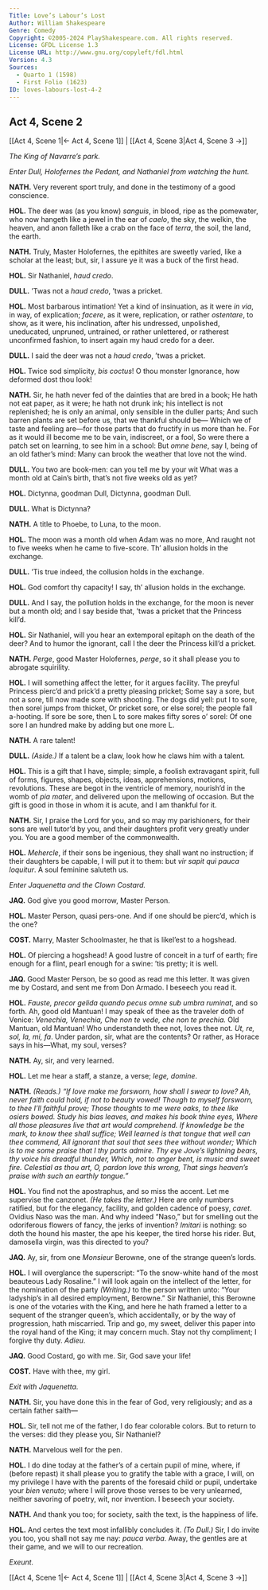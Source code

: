 ```yaml
---
Title: Love’s Labour’s Lost
Author: William Shakespeare
Genre: Comedy
Copyright: ©2005-2024 PlayShakespeare.com. All rights reserved.
License: GFDL License 1.3
License URL: http://www.gnu.org/copyleft/fdl.html
Version: 4.3
Sources:
  - Quarto 1 (1598)
  - First Folio (1623)
ID: loves-labours-lost-4-2
---
```


## Act 4, Scene 2
[[Act 4, Scene 1|← Act 4, Scene 1]] | [[Act 4, Scene 3|Act 4, Scene 3 →]]

*The King of Navarre’s park.*

*Enter Dull, Holofernes the Pedant, and Nathaniel from watching the hunt.*

**NATH.**
Very reverent sport truly, and done in the testimony of a good conscience.

**HOL.**
The deer was (as you know) *sanguis*, in blood, ripe as the pomewater, who now hangeth like a jewel in the ear of *caelo*, the sky, the welkin, the heaven, and anon falleth like a crab on the face of *terra*, the soil, the land, the earth.

**NATH.**
Truly, Master Holofernes, the epithites are sweetly varied, like a scholar at the least; but, sir, I assure ye it was a buck of the first head.

**HOL.**
Sir Nathaniel, *haud credo*.

**DULL.**
’Twas not a *haud credo*, ’twas a pricket.

**HOL.**
Most barbarous intimation! Yet a kind of insinuation, as it were *in via*, in way, of explication; *facere*, as it were, replication, or rather *ostentare*, to show, as it were, his inclination, after his undressed, unpolished, uneducated, unpruned, untrained, or rather unlettered, or ratherest unconfirmed fashion, to insert again my haud credo for a deer.

**DULL.**
I said the deer was not a *haud credo*, ’twas a pricket.

**HOL.**
Twice sod simplicity, *bis coctus*!
O thou monster Ignorance, how deformed dost thou look!

**NATH.**
Sir, he hath never fed of the dainties that are bred in a book;
He hath not eat paper, as it were; he hath not drunk ink; his intellect is not replenished; he is only an animal, only sensible in the duller parts;
And such barren plants are set before us, that we thankful should be⁠—
Which we of taste and feeling are—for those parts that do fructify in us more than he.
For as it would ill become me to be vain, indiscreet, or a fool,
So were there a patch set on learning, to see him in a school:
But *omne bene*, say I, being of an old father’s mind:
Many can brook the weather that love not the wind.

**DULL.**
You two are book-men: can you tell me by your wit
What was a month old at Cain’s birth, that’s not five weeks old as yet?

**HOL.**
Dictynna, goodman Dull, Dictynna, goodman Dull.

**DULL.**
What is Dictynna?

**NATH.**
A title to Phoebe, to Luna, to the moon.

**HOL.**
The moon was a month old when Adam was no more,
And raught not to five weeks when he came to five-score.
Th’ allusion holds in the exchange.

**DULL.**
’Tis true indeed, the collusion holds in the exchange.

**HOL.**
God comfort thy capacity! I say, th’ allusion holds in the exchange.

**DULL.**
And I say, the pollution holds in the exchange, for the moon is never but a month old; and I say beside that, ’twas a pricket that the Princess kill’d.

**HOL.**
Sir Nathaniel, will you hear an extemporal epitaph on the death of the deer? And to humor the ignorant, call I the deer the Princess kill’d a pricket.

**NATH.**
*Perge*, good Master Holofernes, *perge*, so it shall please you to abrogate squirility.

**HOL.**
I will something affect the letter, for it argues facility.
The preyful Princess pierc’d and prick’d a pretty pleasing pricket;
Some say a sore, but not a sore, till now made sore with shooting.
The dogs did yell: put l to sore, then sorel jumps from thicket,
Or pricket sore, or else sorel; the people fall a-hooting.
If sore be sore, then L to sore makes fifty sores o’ sorel:
Of one sore I an hundred make by adding but one more L.

**NATH.**
A rare talent!

**DULL.**
*(Aside.)*
If a talent be a claw, look how he claws him with a talent.

**HOL.**
This is a gift that I have, simple; simple, a foolish extravagant spirit, full of forms, figures, shapes, objects, ideas, apprehensions, motions, revolutions. These are begot in the ventricle of memory, nourish’d in the womb of *pia mater*, and delivered upon the mellowing of occasion. But the gift is good in those in whom it is acute, and I am thankful for it.

**NATH.**
Sir, I praise the Lord for you, and so may my parishioners, for their sons are well tutor’d by you, and their daughters profit very greatly under you. You are a good member of the commonwealth.

**HOL.**
*Mehercle*, if their sons be ingenious, they shall want no instruction; if their daughters be capable, I will put it to them: but *vir sapit qui pauca loquitur*. A soul feminine saluteth us.

*Enter Jaquenetta and the Clown Costard.*

**JAQ.**
God give you good morrow, Master Person.

**HOL.**
Master Person, quasi pers-one. And if one should be pierc’d, which is the one?

**COST.**
Marry, Master Schoolmaster, he that is likel’est to a hogshead.

**HOL.**
Of piercing a hogshead! A good lustre of conceit in a turf of earth; fire enough for a flint, pearl enough for a swine: ’tis pretty; it is well.

**JAQ.**
Good Master Person, be so good as read me this letter. It was given me by Costard, and sent me from Don Armado. I beseech you read it.

**HOL.**
*Fauste, precor gelida quando pecus omne sub umbra ruminat*, and so forth. Ah, good old Mantuan! I may speak of thee as the traveler doth of Venice:
*Venechia, Venechia,*
*Che non te vede, che non te prechia.*
Old Mantuan, old Mantuan! Who understandeth thee not, loves thee not. *Ut, re, sol, la, mi, fa*. Under pardon, sir, what are the contents? Or rather, as Horace says in his—What, my soul, verses?

**NATH.**
Ay, sir, and very learned.

**HOL.**
Let me hear a staff, a stanze, a verse; *lege, domine*.

**NATH.**
*(Reads.)*
*“If love make me forsworn, how shall I swear to love?*
*Ah, never faith could hold, if not to beauty vowed!*
*Though to myself forsworn, to thee I’ll faithful prove;*
*Those thoughts to me were oaks, to thee like osiers bowed.*
*Study his bias leaves, and makes his book thine eyes,*
*Where all those pleasures live that art would comprehend.*
*If knowledge be the mark, to know thee shall suffice;*
*Well learned is that tongue that well can thee commend,*
*All ignorant that soul that sees thee without wonder;*
*Which is to me some praise that I thy parts admire.*
*Thy eye Jove’s lightning bears, thy voice his dreadful thunder,*
*Which, not to anger bent, is music and sweet fire.*
*Celestial as thou art, O, pardon love this wrong,*
*That sings heaven’s praise with such an earthly tongue.”*

**HOL.**
You find not the apostraphus, and so miss the accent. Let me supervise the canzonet.
*(He takes the letter.)*
Here are only numbers ratified, but for the elegancy, facility, and golden cadence of poesy, *caret*. Ovidius Naso was the man. And why indeed “Naso,” but for smelling out the odoriferous flowers of fancy, the jerks of invention? *Imitari* is nothing: so doth the hound his master, the ape his keeper, the tired horse his rider. But, damosella virgin, was this directed to you?

**JAQ.**
Ay, sir, from one *Monsieur* Berowne, one of the strange queen’s lords.

**HOL.**
I will overglance the superscript: “To the snow-white hand of the most beauteous Lady Rosaline.” I will look again on the intellect of the letter, for the nomination of the party
*(Writing.)*
to the person written unto: “Your ladyship’s in all desired employment, Berowne.” Sir Nathaniel, this Berowne is one of the votaries with the King, and here he hath framed a letter to a sequent of the stranger queen’s, which accidentally, or by the way of progression, hath miscarried. Trip and go, my sweet, deliver this paper into the royal hand of the King; it may concern much. Stay not thy compliment; I forgive thy duty. *Adieu*.

**JAQ.**
Good Costard, go with me. Sir, God save your life!

**COST.**
Have with thee, my girl.

*Exit with Jaquenetta.*

**NATH.**
Sir, you have done this in the fear of God, very religiously; and as a certain father saith⁠—

**HOL.**
Sir, tell not me of the father, I do fear colorable colors. But to return to the verses: did they please you, Sir Nathaniel?

**NATH.**
Marvelous well for the pen.

**HOL.**
I do dine today at the father’s of a certain pupil of mine, where, if (before repast) it shall please you to gratify the table with a grace, I will, on my privilege I have with the parents of the foresaid child or pupil, undertake your *bien venuto*; where I will prove those verses to be very unlearned, neither savoring of poetry, wit, nor invention. I beseech your society.

**NATH.**
And thank you too; for society, saith the text, is the happiness of life.

**HOL.**
And certes the text most infallibly concludes it.
*(To Dull.)*
Sir, I do invite you too, you shall not say me nay: *pauca verba*. Away, the gentles are at their game, and we will to our recreation.

*Exeunt.*

[[Act 4, Scene 1|← Act 4, Scene 1]] | [[Act 4, Scene 3|Act 4, Scene 3 →]]